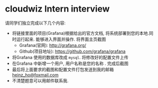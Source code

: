 # cloudwiz Intern interview

请同学们独立完成以下几个内容:

- 将链接里面的项目(Grafana)根据给出的官方文档, 将系统部署到您的本地.同时运行起来. 能够进入界面并操作. 将界面主页截图
  - Grafana(官网): http://grafana.org/
  - Github(项目地址): https://github.com/grafana/grafana
- 将Grafana 使用的数据库改成 `mysql`. 将修改好的配置文件上传
- 在Grafana 中新增一个用户, 用户名称是您的名称 . 完成后截图
- 最后将上面要求的截图和配置文件打包发送到我的邮箱  heinz_ho@foxmail.com
- 不清楚题意可以用邮件联系我.
